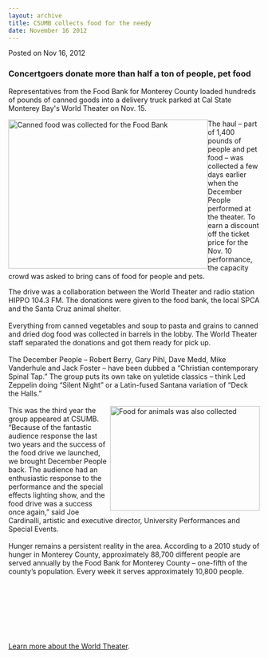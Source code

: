```yaml
---
layout: archive
title: CSUMB collects food for the needy
date: November 16 2012
---
```





<span class="date">Posted on Nov 16, 2012    </span>
<h3>Concertgoers donate more than half a ton of people, pet
food</h3>
<p>Representatives from the Food Bank for Monterey County loaded
hundreds of pounds of canned goods into a delivery truck parked at
Cal State Monterey Bay&apos;s World Theater on Nov. 15.</p>
<p><img alt="Canned food was collected for the Food Bank" src="http://news.csumb.edu/sites/default/files/65/attachments/news/images/cans_for_food_drive_small.jpg" style="float:left; width:400px; height:299px">The haul &#x2013; part of
1,400 pounds of people and pet food &#x2013; was collected a few days
earlier when the December People performed at the theater. To earn
a discount off the ticket price for the Nov. 10 performance, the
capacity crowd was asked to bring cans of food for people and
pets.</img></p>
<p>The drive was a collaboration between the World Theater and
radio station HIPPO 104.3 FM. The donations were given to the food
bank, the local SPCA and the Santa Cruz animal shelter.<br>
<br>
Everything from canned vegetables and soup to pasta and grains to
canned and dried dog food was collected in barrels in the lobby.
The World Theater staff separated the donations and got them ready
for pick up.<br>
<br>
The December People &#x2013; Robert Berry, Gary Pihl, Dave Medd, Mike
Vanderhule and Jack Foster &#x2013; have been dubbed a &#x201C;Christian
contemporary Spinal Tap.&#x201D; The group puts its own take on yuletide
classics &#x2013; think Led Zeppelin doing &#x201C;Silent Night&#x201D; or a Latin-fused
Santana variation of &#x201C;Deck the Halls.&#x201D;<br>
<br>
<img alt="Food for animals was also collected" src="http://news.csumb.edu/sites/default/files/65/attachments/news/images/dog_food_small.jpg" style="float:right; width:300px; height:210px">This was the third
year the group appeared at CSUMB. &#x201C;Because of the fantastic
audience response the last two years and the success of the food
drive we launched, we brought December People back. The audience
had an enthusiastic response to the performance and the special
effects lighting show, and the food drive was a success once
again,&#x201D; said Joe Cardinalli, artistic and executive director,
University Performances and Special Events.<br>
<br>
Hunger remains a persistent reality in the area. According to a
2010 study of hunger in Monterey County, approximately 88,700
different people are served annually by the Food Bank for Monterey
County &#x2013; one-fifth of the county&#x2019;s population. Every week it serves
approximately 10,800 people.</br></br></img></br></br></br></br></br></br></p>
<p><a href="http://csumb.edu/worldtheater" rel="nofollow">Learn
more about the World Theater</a>.</p>





